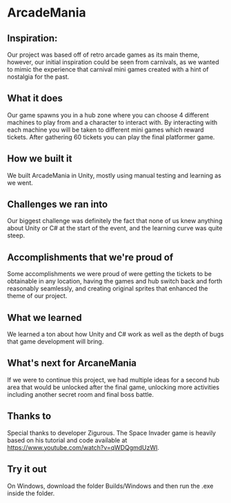 # ArcadeMania

## Inspiration: 
Our project was based off of retro arcade games as its main theme, however, our initial inspiration could be seen from carnivals, as we wanted to mimic the experience that carnival mini games created with a hint of nostalgia for the past.
## What it does
Our game spawns you in a hub zone where you can choose 4 different machines to play from and a character to interact with. By interacting with each machine you will be taken to different mini games which reward tickets. After gathering 60 tickets you can play the final platformer game.
## How we built it
We built ArcadeMania in Unity, mostly using manual testing and learning as we went.
## Challenges we ran into
Our biggest challenge was definitely the fact that none of us knew anything about Unity or C# at the start of the event, and the learning curve was quite steep.
## Accomplishments that we're proud of
Some accomplishments we were proud of were getting the tickets to be obtainable in any location, having the games and hub switch back and forth reasonably seamlessly, and creating original sprites that enhanced the theme of our project.
## What we learned
We learned a ton about how Unity and C# work as well as the depth of bugs that game development will bring.
## What's next for ArcaneMania
If we were to continue this project, we had multiple ideas for a second hub area that would be unlocked after the final game, unlocking more activities including another secret room and final boss battle.
## Thanks to
Special thanks to developer Zigurous. The Space Invader game is heavily based on his tutorial and code available at https://www.youtube.com/watch?v=qWDQgmdUzWI.
## Try it out
On Windows, download the folder Builds/Windows and then run the .exe inside the folder.
